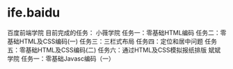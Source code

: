 # ife.baidu
百度前端学院
目前完成的任务：
            小薇学院
            任务一：零基础HTML编码
            任务二：零基础HTML及CSS编码(一)
            任务三：三栏式布局
            任务四：定位和居中问题
            任务五：零基础HTML及CSS编码(二)
            任务六：通过HTML及CSS模拟报纸排版
            斌斌学院
            任务一：零基础Javasc编码（一）
